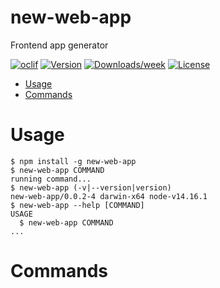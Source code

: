 new-web-app
===========

Frontend app generator

[![oclif](https://img.shields.io/badge/cli-oclif-brightgreen.svg)](https://oclif.io)
[![Version](https://img.shields.io/npm/v/new-web-app.svg)](https://npmjs.org/package/new-web-app)
[![Downloads/week](https://img.shields.io/npm/dw/new-web-app.svg)](https://npmjs.org/package/new-web-app)
[![License](https://img.shields.io/npm/l/new-web-app.svg)](https://github.com/jellydn/new-web-app/blob/master/package.json)

<!-- toc -->
* [Usage](#usage)
* [Commands](#commands)
<!-- tocstop -->
# Usage
<!-- usage -->
```sh-session
$ npm install -g new-web-app
$ new-web-app COMMAND
running command...
$ new-web-app (-v|--version|version)
new-web-app/0.0.2-4 darwin-x64 node-v14.16.1
$ new-web-app --help [COMMAND]
USAGE
  $ new-web-app COMMAND
...
```
<!-- usagestop -->
# Commands
<!-- commands -->

<!-- commandsstop -->
